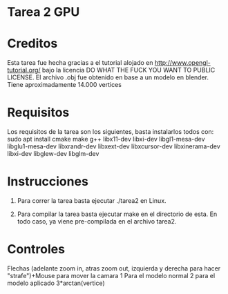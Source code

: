 # Tarea 2 GPU
# Creditos
Esta tarea fue hecha gracias a el tutorial alojado en http://www.opengl-tutorial.org/ bajo la licencia DO WHAT THE FUCK YOU WANT TO PUBLIC LICENSE.
El archivo .obj fue obtenido en base a un modelo en blender. Tiene aproximadamente 14.000 vertices
# Requisitos
Los requisitos de la tarea son los siguientes, basta instalarlos todos con: sudo apt install cmake make g++ libx11-dev libxi-dev libgl1-mesa-dev libglu1-mesa-dev libxrandr-dev libxext-dev libxcursor-dev libxinerama-dev libxi-dev libglew-dev libglm-dev
# Instrucciones
1) Para correr la tarea basta ejecutar ./tarea2 en Linux.

2) Para compilar la tarea basta ejecutar make en el directorio de esta. En todo caso, ya viene pre-compilada en el archivo tarea2.

# Controles
Flechas (adelante zoom in, atras zoom out, izquierda y derecha para hacer "strafe")+Mouse para mover la camara
1 Para el modelo normal
2 para el modelo aplicado 3*arctan(vertice)
